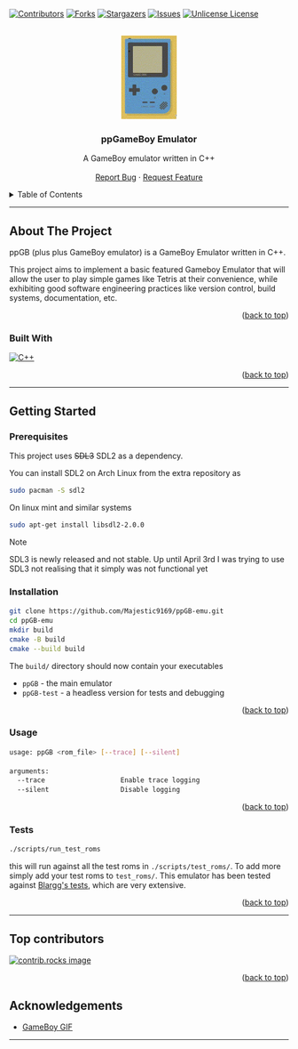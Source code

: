 <!-- Improved compatibility of back to top link: See: https://github.com/Majestic9169/ppGB-emu/pull/73 -->
<a id="readme-top"></a>
<!--
*** Thanks for checking out the Best-README-Template. If you have a suggestion
*** that would make this better, please fork the repo and create a pull request
*** or simply open an issue with the tag "enhancement".
*** Don't forget to give the project a star!
*** Thanks again! Now go create something AMAZING! :D
-->



<!-- PROJECT SHIELDS -->
<!--
*** I'm using markdown "reference style" links for readability.
*** Reference links are enclosed in brackets [ ] instead of parentheses ( ).
*** See the bottom of this document for the declaration of the reference variables
*** for contributors-url, forks-url, etc. This is an optional, concise syntax you may use.
*** https://www.markdownguide.org/basic-syntax/#reference-style-links
-->
[![Contributors][contributors-shield]][contributors-url]
[![Forks][forks-shield]][forks-url]
[![Stargazers][stars-shield]][stars-url]
[![Issues][issues-shield]][issues-url]
[![Unlicense License][license-shield]][license-url]
<!-- [![LinkedIn][linkedin-shield]][linkedin-url] -->

<!-- PROJECT LOGO -->
<br />
<div align="center">
  <a href="https://github.com/Majestic9169/ppGB-emu">
    <img src="./assets/GameBoy.GIF" alt="Logo" width="100" height="150">
  </a>

  <h3 align="center">ppGameBoy Emulator</h3>

  <p align="center">
    A GameBoy emulator written in C++
    <br />
    <!-- <a href="https://github.com/Majestic9169/ppGB-emu/wiki"><strong>Explore the docs »</strong></a> -->
    <!-- <br /> -->
    <br />
    <!-- <a href="https://github.com/Majestic9169/ppGB-emu">View Demo</a> -->
    <!-- &middot; -->
    <a href="https://github.com/Majestic9169/ppGB-emu/issues/new?labels=bug&template=bug-report---.md">Report Bug</a>
    &middot;
    <a href="https://github.com/Majestic9169/ppGB-emu/issues/new?labels=enhancement&template=feature-request---.md">Request Feature</a>
  </p>
</div>

<!-- TABLE OF CONTENTS -->
<details>
  <summary>Table of Contents</summary>
  <ol>
    <li>
      <a href="#about-the-project">About The Project</a>
      <ul>
        <li><a href="#built-with">Built With</a></li>
      </ul>
    </li>
    <li>
      <a href="#getting-started">Getting Started</a>
      <ul>
        <li><a href="#prerequisites">Prerequisites</a></li>
        <li><a href="#installation">Installation</a></li>
        <li><a href="#usage">Usage</a></li>
        <li><a href="#tests">Tests</a></li>
      </ul>
    </li>
    <li><a href="#top-contributors">Top Contributors</a></li>
  </ol>
</details>
 
---

<!-- ABOUT THE PROJECT -->
## About The Project

ppGB (plus plus GameBoy emulator) is a GameBoy Emulator written in C++. 

This project aims to implement a basic featured Gameboy Emulator that will allow the user to play simple games like Tetris at their convenience, while exhibiting good software engineering practices like version control, build systems, documentation, etc.

<p align="right">(<a href="#readme-top">back to top</a>)</p>

### Built With

[![C++](https://img.shields.io/badge/C++-%2300599C.svg?logo=c%2B%2B&logoColor=white)](#)

<p align="right">(<a href="#readme-top">back to top</a>)</p>

---

<!-- GETTING STARTED -->
## Getting Started

### Prerequisites

This project uses ~~SDL3~~ SDL2 as a dependency.

You can install SDL2 on Arch Linux from the extra repository as 

```bash
sudo pacman -S sdl2
```

On linux mint and similar systems

```bash
sudo apt-get install libsdl2-2.0.0
```

> [!NOTE]
> SDL3 is newly released and not stable. Up until April 3rd I was trying to use SDL3 not realising that it simply was not functional yet

### Installation


```bash
git clone https://github.com/Majestic9169/ppGB-emu.git
cd ppGB-emu
mkdir build
cmake -B build
cmake --build build
```

The `build/` directory should now contain your executables 
- `ppGB` - the main emulator
- `ppGB-test` - a headless version for tests and debugging

<p align="right">(<a href="#readme-top">back to top</a>)</p>

### Usage


```bash
usage: ppGB <rom_file> [--trace] [--silent] 

arguments:
  --trace                   Enable trace logging
  --silent                  Disable logging
```

<p align="right">(<a href="#readme-top">back to top</a>)</p>

### Tests


```bash
./scripts/run_test_roms
```

this will run against all the test roms in `./scripts/test_roms/`. To add more
simply add your test roms to `test_roms/`. This emulator has been tested
against [Blargg's tests](https://gbdev.gg8.se/wiki/articles/Test_ROMs), which are very extensive.

<p align="right">(<a href="#readme-top">back to top</a>)</p>

---

<!-- CONTRIBUTING -->
## Top contributors

<a href="https://github.com/Majestic9169/ppGB-emu/graphs/contributors">
  <img src="https://contrib.rocks/image?repo=Majestic9169/ppGB-emu" alt="contrib.rocks image" />
</a>

<p align="right">(<a href="#readme-top">back to top</a>)</p>

<!-- APPENDIX -->
## Acknowledgements

- [GameBoy GIF](https://codepen.io/heero/pen/DpBZzz)

---

<!-- MARKDOWN LINKS & IMAGES -->
<!-- https://www.markdownguide.org/basic-syntax/#reference-style-links -->
[contributors-shield]: https://img.shields.io/github/contributors/Majestic9169/ppGB-emu.svg?style=for-the-badge
[contributors-url]: https://github.com/Majestic9169/ppGB-emu/graphs/contributors
[forks-shield]: https://img.shields.io/github/forks/Majestic9169/ppGB-emu.svg?style=for-the-badge
[forks-url]: https://github.com/Majestic9169/ppGB-emu/network/members
[stars-shield]: https://img.shields.io/github/stars/Majestic9169/ppGB-emu.svg?style=for-the-badge
[stars-url]: https://github.com/Majestic9169/ppGB-emu/stargazers
[issues-shield]: https://img.shields.io/github/issues/Majestic9169/ppGB-emu.svg?style=for-the-badge
[issues-url]: https://github.com/Majestic9169/ppGB-emu/issues
[license-shield]: https://img.shields.io/github/license/Majestic9169/ppGB-emu.svg?style=for-the-badge
[license-url]: https://github.com/Majestic9169/ppGB-emu/blob/master/LICENSE.txt
